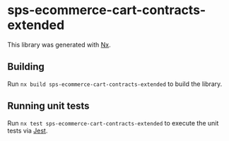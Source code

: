 # sps-ecommerce-cart-contracts-extended

This library was generated with [Nx](https://nx.dev).

## Building

Run `nx build sps-ecommerce-cart-contracts-extended` to build the library.

## Running unit tests

Run `nx test sps-ecommerce-cart-contracts-extended` to execute the unit tests via [Jest](https://jestjs.io).
